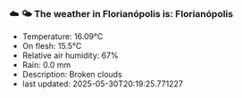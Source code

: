 ### ☁️ 🌤️  The weather in Florianópolis is: Florianópolis

- Temperature: 16.09°C
- On flesh: 15.5°C
- Relative air humidity: 67%
- Rain: 0.0 mm
- Description: Broken clouds
- last updated: 2025-05-30T20:19:25.771227
